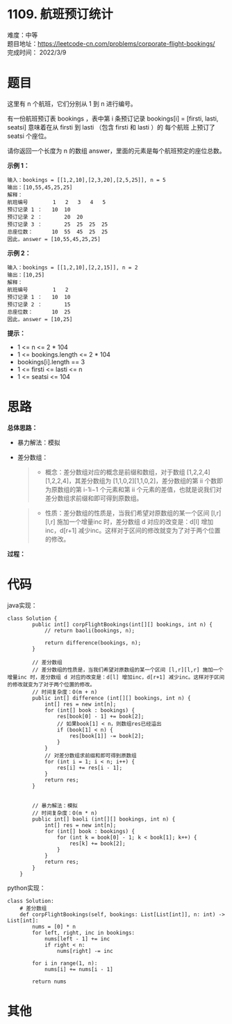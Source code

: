 # 1109. 航班预订统计
难度：中等   
题目地址：https://leetcode-cn.com/problems/corporate-flight-bookings/   
完成时间：  2022/3/9   
# 题目
这里有 n 个航班，它们分别从 1 到 n 进行编号。

有一份航班预订表 bookings ，表中第 i 条预订记录 bookings[i] = [firsti, lasti, seatsi] 意味着在从 firsti 到 lasti （包含 firsti 和 lasti ）的 每个航班 上预订了 seatsi 个座位。

请你返回一个长度为 n 的数组 answer，里面的元素是每个航班预定的座位总数。


**示例 1：**
```
输入：bookings = [[1,2,10],[2,3,20],[2,5,25]], n = 5
输出：[10,55,45,25,25]
解释：
航班编号        1   2   3   4   5
预订记录 1 ：   10  10
预订记录 2 ：       20  20
预订记录 3 ：       25  25  25  25
总座位数：      10  55  45  25  25
因此，answer = [10,55,45,25,25]
```
**示例 2：**
```
输入：bookings = [[1,2,10],[2,2,15]], n = 2
输出：[10,25]
解释：
航班编号        1   2
预订记录 1 ：   10  10
预订记录 2 ：       15
总座位数：      10  25
因此，answer = [10,25]
```

**提示：**

+ 1 <= n <= 2 * 104
+ 1 <= bookings.length <= 2 * 104
+ bookings[i].length == 3
+ 1 <= firsti <= lasti <= n
+ 1 <= seatsi <= 104


# 思路

**总体思路：**   

+ 暴力解法：模拟

+ 差分数组：
    > + 概念：差分数组对应的概念是前缀和数组，对于数组 [1,2,2,4][1,2,2,4]，其差分数组为 [1,1,0,2][1,1,0,2]，差分数组的第 ii 个数即为原数组的第 i-1i−1 个元素和第 ii 个元素的差值，也就是说我们对差分数组求前缀和即可得到原数组。     

    > + 性质：差分数组的性质是，当我们希望对原数组的某一个区间 [l,r][l,r] 施加一个增量inc 时，差分数组 d 对应的改变是：d[l] 增加inc，d[r+1] 减少inc。这样对于区间的修改就变为了对于两个位置的修改。


**过程：**    



# 代码  
java实现：   
```
class Solution {
        public int[] corpFlightBookings(int[][] bookings, int n) {
            // return baoli(bookings, n);

            return difference(bookings, n);
        }

        // 差分数组
        // 差分数组的性质是，当我们希望对原数组的某一个区间 [l,r][l,r] 施加一个增量inc 时，差分数组 d 对应的改变是：d[l] 增加inc，d[r+1] 减少inc。这样对于区间的修改就变为了对于两个位置的修改。
        // 时间复杂度：O(m + n)
        public int[] difference (int[][] bookings, int n) {
            int[] res = new int[n];
            for (int[] book : bookings) {
                res[book[0] - 1] += book[2];
                // 如果book[1] < n，则数组res已经溢出
                if (book[1] < n) {
                    res[book[1]] -= book[2];
                }
            }
            // 对差分数组求前缀和即可得到原数组
            for (int i = 1; i < n; i++) {
                res[i] += res[i - 1];
            }
            return res;
        }


        // 暴力解法：模拟
        // 时间复杂度：O(m * n)
        public int[] baoli (int[][] bookings, int n) {
            int[] res = new int[n];
            for (int[] book : bookings) {
                for (int k = book[0] - 1; k < book[1]; k++) {
                    res[k] += book[2];
                }
            }
            return res;
        }
    }
```
python实现：   
```
class Solution:
    # 差分数组
    def corpFlightBookings(self, bookings: List[List[int]], n: int) -> List[int]:
        nums = [0] * n
        for left, right, inc in bookings:
            nums[left - 1] += inc
            if right < n:
                nums[right] -= inc
    
        for i in range(1, n):
            nums[i] += nums[i - 1]
        
        return nums
```
# 其他



